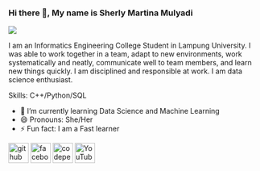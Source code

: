 ### Hi there 👋, My name is Sherly Martina Mulyadi 
![](https://pin.it/2bkghVx.png)

I am an Informatics Engineering College Student in Lampung University. I was able to work together in a team, adapt to new environments, work systematically and neatly, communicate well to team members, and learn new things quickly. I am disciplined and responsible at work.  I am data science enthusiast. 

Skills: C++/Python/SQL

- 🌱 I’m currently learning Data Science and Machine Learning  
- 😄 Pronouns: She/Her  
- ⚡ Fun fact: I am a Fast learner  


[<img src='https://cdn.jsdelivr.net/npm/simple-icons@3.0.1/icons/github.svg' alt='github' height='40'>](https://github.com/https://github.com/sherlymrtny)  [<img src='https://cdn.jsdelivr.net/npm/simple-icons@3.0.1/icons/facebook.svg' alt='facebook' height='40'>](https://www.facebook.com/https://www.facebook.com/profile.php?id=100078941674302)  [<img src='https://cdn.jsdelivr.net/npm/simple-icons@3.0.1/icons/codepen.svg' alt='codepen' height='40'>](https://codepen.io/https://codepen.io/sherlymrtny)  [<img src='https://cdn.jsdelivr.net/npm/simple-icons@3.0.1/icons/youtube.svg' alt='YouTube' height='40'>](https://www.youtube.com/channel/https://www.youtube.com/channel/UCfcVUWVYNK-cql6wjhbyIFw)  
